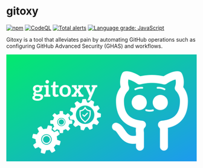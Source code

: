# gitoxy

[![npm](https://img.shields.io/npm/v/gitoxy.svg)](https://www.npmjs.com/package/gitoxy)
[![CodeQL](https://github.com/nawinto99/gitoxy/actions/workflows/codeql-analysis.yml/badge.svg?branch=main)](https://github.com/nawinto99/gitoxy/actions/workflows/codeql-analysis.yml)
[![Total alerts](https://img.shields.io/lgtm/alerts/g/nawinto99/gitoxy.svg?logo=lgtm&logoWidth=18)](https://lgtm.com/projects/g/nawinto99/gitoxy/alerts/)
[![Language grade: JavaScript](https://img.shields.io/lgtm/grade/javascript/g/nawinto99/gitoxy.svg?logo=lgtm&logoWidth=18)](https://lgtm.com/projects/g/nawinto99/gitoxy/context:javascript)

Gitoxy is a tool that alleviates pain by automating GitHub operations such as configuring GitHub Advanced Security (GHAS) and workflows.


![gitoxy](./assets/gitoxy.png)
